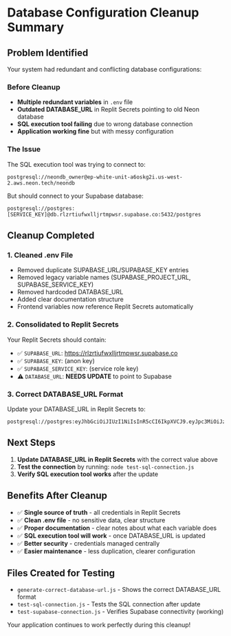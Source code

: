# Database Configuration Cleanup Summary

## Problem Identified
Your system had redundant and conflicting database configurations:

### Before Cleanup
- **Multiple redundant variables** in `.env` file
- **Outdated DATABASE_URL** in Replit Secrets pointing to old Neon database
- **SQL execution tool failing** due to wrong database connection
- **Application working fine** but with messy configuration

### The Issue
The SQL execution tool was trying to connect to:
```
postgresql://neondb_owner@ep-white-unit-a6oskg2i.us-west-2.aws.neon.tech/neondb
```

But should connect to your Supabase database:
```
postgresql://postgres:[SERVICE_KEY]@db.rlzrtiufwxlljrtmpwsr.supabase.co:5432/postgres
```

## Cleanup Completed

### 1. Cleaned .env File
- Removed duplicate SUPABASE_URL/SUPABASE_KEY entries
- Removed legacy variable names (SUPABASE_PROJECT_URL, SUPABASE_SERVICE_KEY)
- Removed hardcoded DATABASE_URL
- Added clear documentation structure
- Frontend variables now reference Replit Secrets automatically

### 2. Consolidated to Replit Secrets
Your Replit Secrets should contain:
- ✅ `SUPABASE_URL`: https://rlzrtiufwxlljrtmpwsr.supabase.co
- ✅ `SUPABASE_KEY`: (anon key)
- ✅ `SUPABASE_SERVICE_KEY`: (service role key)  
- ⚠️ `DATABASE_URL`: **NEEDS UPDATE** to point to Supabase

### 3. Correct DATABASE_URL Format
Update your DATABASE_URL in Replit Secrets to:
```
postgresql://postgres:eyJhbGciOiJIUzI1NiIsInR5cCI6IkpXVCJ9.eyJpc3MiOiJzdXBhYmFzZSIsInJlZiI6InJsenJ0aXVmd3hsbGpydG1wd3NyIiwicm9sZSI6InNlcnZpY2Vfcm9sZSIsImlhdCI6MTczNjQ5NTQyMiwiZXhwIjoyMDUyMDcxNDIyfQ.AmjjRXVHMBBptpXhTj65esd0Ks0kRkVFEG5t_ojGM8g@db.rlzrtiufwxlljrtmpwsr.supabase.co:5432/postgres
```

## Next Steps

1. **Update DATABASE_URL in Replit Secrets** with the correct value above
2. **Test the connection** by running: `node test-sql-connection.js`
3. **Verify SQL execution tool works** after the update

## Benefits After Cleanup

- ✅ **Single source of truth** - all credentials in Replit Secrets
- ✅ **Clean .env file** - no sensitive data, clear structure
- ✅ **Proper documentation** - clear notes about what each variable does
- ✅ **SQL execution tool will work** - once DATABASE_URL is updated
- ✅ **Better security** - credentials managed centrally
- ✅ **Easier maintenance** - less duplication, clearer configuration

## Files Created for Testing
- `generate-correct-database-url.js` - Shows the correct DATABASE_URL format
- `test-sql-connection.js` - Tests the SQL connection after update
- `test-supabase-connection.js` - Verifies Supabase connectivity (working)

Your application continues to work perfectly during this cleanup!
